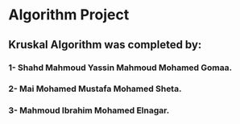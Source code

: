# Algorithm Project
## Kruskal Algorithm was completed by:
### 1- Shahd Mahmoud Yassin Mahmoud Mohamed Gomaa.
### 2- Mai Mohamed Mustafa Mohamed Sheta.
### 3- Mahmoud Ibrahim Mohamed Elnagar.
